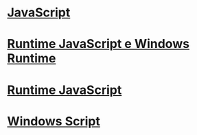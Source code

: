 # [JavaScript](javascript\TOC.md)
# [Runtime JavaScript e Windows Runtime](jswinrt\TOC.md)
# [Runtime JavaScript](chakra-hosting\TOC.md)
# [Windows Script](winscript\TOC.md)
